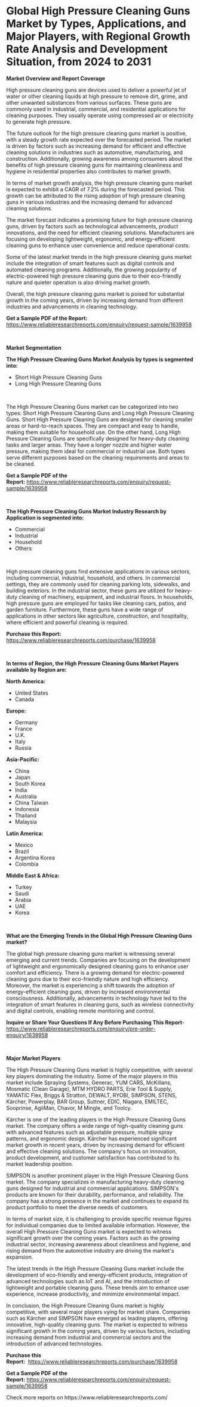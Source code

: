 <p><h1>Global High Pressure Cleaning Guns Market by Types, Applications, and Major Players, with Regional Growth Rate Analysis and Development Situation, from 2024 to 2031</h1></p><p><strong>Market Overview and Report Coverage</strong></p>
<p><p>High pressure cleaning guns are devices used to deliver a powerful jet of water or other cleaning liquids at high pressure to remove dirt, grime, and other unwanted substances from various surfaces. These guns are commonly used in industrial, commercial, and residential applications for cleaning purposes. They usually operate using compressed air or electricity to generate high pressure.</p><p>The future outlook for the high pressure cleaning guns market is positive, with a steady growth rate expected over the forecasted period. The market is driven by factors such as increasing demand for efficient and effective cleaning solutions in industries such as automotive, manufacturing, and construction. Additionally, growing awareness among consumers about the benefits of high pressure cleaning guns for maintaining cleanliness and hygiene in residential properties also contributes to market growth.</p><p>In terms of market growth analysis, the high pressure cleaning guns market is expected to exhibit a CAGR of 7.2% during the forecasted period. This growth can be attributed to the rising adoption of high pressure cleaning guns in various industries and the increasing demand for advanced cleaning solutions.</p><p>The market forecast indicates a promising future for high pressure cleaning guns, driven by factors such as technological advancements, product innovations, and the need for efficient cleaning solutions. Manufacturers are focusing on developing lightweight, ergonomic, and energy-efficient cleaning guns to enhance user convenience and reduce operational costs.</p><p>Some of the latest market trends in the high pressure cleaning guns market include the integration of smart features such as digital controls and automated cleaning programs. Additionally, the growing popularity of electric-powered high pressure cleaning guns due to their eco-friendly nature and quieter operation is also driving market growth.</p><p>Overall, the high pressure cleaning guns market is poised for substantial growth in the coming years, driven by increasing demand from different industries and advancements in cleaning technology.</p></p>
<p><strong>Get a Sample PDF of the Report:</strong> <a href="https://www.reliableresearchreports.com/enquiry/request-sample/1639958">https://www.reliableresearchreports.com/enquiry/request-sample/1639958</a></p>
<p>&nbsp;</p>
<p><strong>Market Segmentation</strong></p>
<p><strong>The High Pressure Cleaning Guns Market Analysis by types is segmented into:</strong></p>
<p><ul><li>Short High Pressure Cleaning Guns</li><li>Long High Pressure Cleaning Guns</li></ul></p>
<p>&nbsp;</p>
<p><p>The High Pressure Cleaning Guns market can be categorized into two types: Short High Pressure Cleaning Guns and Long High Pressure Cleaning Guns. Short High Pressure Cleaning Guns are designed for cleaning smaller areas or hard-to-reach spaces. They are compact and easy to handle, making them suitable for household use. On the other hand, Long High Pressure Cleaning Guns are specifically designed for heavy-duty cleaning tasks and larger areas. They have a longer nozzle and higher water pressure, making them ideal for commercial or industrial use. Both types serve different purposes based on the cleaning requirements and areas to be cleaned.</p></p>
<p><strong>Get a Sample PDF of the Report:</strong>&nbsp;<a href="https://www.reliableresearchreports.com/enquiry/request-sample/1639958">https://www.reliableresearchreports.com/enquiry/request-sample/1639958</a></p>
<p>&nbsp;</p>
<p><strong>The High Pressure Cleaning Guns Market Industry Research by Application is segmented into:</strong></p>
<p><ul><li>Commercial</li><li>Industrial</li><li>Household</li><li>Others</li></ul></p>
<p>&nbsp;</p>
<p><p>High pressure cleaning guns find extensive applications in various sectors, including commercial, industrial, household, and others. In commercial settings, they are commonly used for cleaning parking lots, sidewalks, and building exteriors. In the industrial sector, these guns are utilized for heavy-duty cleaning of machinery, equipment, and industrial floors. In households, high pressure guns are employed for tasks like cleaning cars, patios, and garden furniture. Furthermore, these guns have a wide range of applications in other sectors like agriculture, construction, and hospitality, where efficient and powerful cleaning is required.</p></p>
<p><strong>Purchase this Report:</strong>&nbsp; <a href="https://www.reliableresearchreports.com/purchase/1639958">https://www.reliableresearchreports.com/purchase/1639958</a></p>
<p>&nbsp;</p>
<p><strong>In terms of Region, the High Pressure Cleaning Guns Market Players available by Region are:</strong></p>
<p>
    <p> <strong> North America: </strong>
        <ul>
            <li>United States</li>
            <li>Canada</li>
        </ul>
        </p> 
    <p> <strong> Europe: </strong>
        <ul>
            <li>Germany</li>
            <li>France</li>
            <li>U.K.</li>
            <li>Italy</li>
            <li>Russia</li>
        </ul>
        </p> 
    <p> <strong> Asia-Pacific: </strong>
        <ul>
            <li>China</li>
            <li>Japan</li>
            <li>South Korea</li>
            <li>India</li>
            <li>Australia</li>
            <li>China Taiwan</li>
            <li>Indonesia</li>
            <li>Thailand</li>
            <li>Malaysia</li>
        </ul>
        </p> 
    <p> <strong> Latin America: </strong>
        <ul>
            <li>Mexico</li>
            <li>Brazil</li>
            <li>Argentina Korea</li>
            <li>Colombia</li>
        </ul>
        </p> 
    <p> <strong> Middle East & Africa: </strong>
        <ul>
            <li>Turkey</li>
            <li>Saudi</li>
            <li>Arabia</li>
            <li>UAE</li>
            <li>Korea</li>
        </ul>
    </p>
    </p>
<p>&nbsp;</p>
<p><strong>What are the Emerging Trends in the Global High Pressure Cleaning Guns market?</strong></p>
<p><p>The global high pressure cleaning guns market is witnessing several emerging and current trends. Companies are focusing on the development of lightweight and ergonomically designed cleaning guns to enhance user comfort and efficiency. There is a growing demand for electric-powered cleaning guns due to their eco-friendly nature and high efficiency. Moreover, the market is experiencing a shift towards the adoption of energy-efficient cleaning guns, driven by increased environmental consciousness. Additionally, advancements in technology have led to the integration of smart features in cleaning guns, such as wireless connectivity and digital controls, enabling remote monitoring and control.</p></p>
<p><strong>Inquire or Share Your Questions If Any Before Purchasing This Report</strong>- <a href="https://www.reliableresearchreports.com/enquiry/pre-order-enquiry/1639958">https://www.reliableresearchreports.com/enquiry/pre-order-enquiry/1639958</a></p>
<p>&nbsp;</p>
<p><strong>Major Market Players</strong></p>
<p><p>The High Pressure Cleaning Guns market is highly competitive, with several key players dominating the industry. Some of the major players in this market include Spraying Systems, Generac, YUM CARS, McKillans, Mosmatic (Clean Garage), MTM HYDRO PARTS, Erie Tool & Supply, YAMATIC Flex, Briggs & Stratton, DEWALT, RYOBI, SIMPSON, STENS, Kärcher, Powerplay, BAR Group, Suttner, EDIC, Niagara, EMILTEC, Sooprinse, AgiiMan, Chavor, M Mingle, and Toolcy.</p><p>Kärcher is one of the leading players in the High Pressure Cleaning Guns market. The company offers a wide range of high-quality cleaning guns with advanced features such as adjustable pressure, multiple spray patterns, and ergonomic design. Kärcher has experienced significant market growth in recent years, driven by increasing demand for efficient and effective cleaning solutions. The company's focus on innovation, product development, and customer satisfaction has contributed to its market leadership position.</p><p>SIMPSON is another prominent player in the High Pressure Cleaning Guns market. The company specializes in manufacturing heavy-duty cleaning guns designed for industrial and commercial applications. SIMPSON's products are known for their durability, performance, and reliability. The company has a strong presence in the market and continues to expand its product portfolio to meet the diverse needs of customers.</p><p>In terms of market size, it is challenging to provide specific revenue figures for individual companies due to limited available information. However, the overall High Pressure Cleaning Guns market is expected to witness significant growth over the coming years. Factors such as the growing industrial sector, increasing awareness about cleanliness and hygiene, and rising demand from the automotive industry are driving the market's expansion.</p><p>The latest trends in the High Pressure Cleaning Guns market include the development of eco-friendly and energy-efficient products, integration of advanced technologies such as IoT and AI, and the introduction of lightweight and portable cleaning guns. These trends aim to enhance user experience, increase productivity, and minimize environmental impact.</p><p>In conclusion, the High Pressure Cleaning Guns market is highly competitive, with several major players vying for market share. Companies such as Kärcher and SIMPSON have emerged as leading players, offering innovative, high-quality cleaning guns. The market is expected to witness significant growth in the coming years, driven by various factors, including increasing demand from industrial and commercial sectors and the introduction of advanced technologies.</p></p>
<p><strong>Purchase this Report:</strong>&nbsp;&nbsp;<a href="https://www.reliableresearchreports.com/purchase/1639958">https://www.reliableresearchreports.com/purchase/1639958</a></p>
<p></p>
<p><strong>Get a Sample PDF of the Report:</strong>&nbsp;<a href="https://www.reliableresearchreports.com/enquiry/request-sample/1639958">https://www.reliableresearchreports.com/enquiry/request-sample/1639958</a></p>
<p>Check more reports on https://www.reliableresearchreports.com/</p>